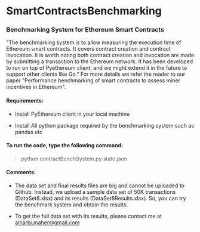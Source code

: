 # SmartContractsBenchmarking

### Benchmarking System for Ethereum Smart Contracts

"The benchmarking system is to allow measuring the execution time of Ethereum smart contracts. It covers contract creation and contract invocation. It is worth noting both contract creation and invocation are made by submitting a transaction to the Ethereum network. It has been developed to run on top of Pyethereum client; and we might extend it in the future to support other clients like Go." For more details we refer the reader to our paper "Performance benchmarking of smart contracts to assess miner incentives in Ethereum".

#### Requirements:

* Install PyEthereum client in your local machine

* Install All python package required by the benchmarking system such as pandas etc

#### To run the code, type the following command: 

> python contractBenchSystem.py state.json

#### Comments:
* The data set and final results files are big and cannot be uploaded to Github. Instead, we upload a sample data set of 50K transactions (DataSet8.xlsx) and its results (DataSet8Results.xlsx). So, you can try the benchmark system and obtain the results.

* To get the full data set with its results, please contact me at alharbi.maher@gmail.com
